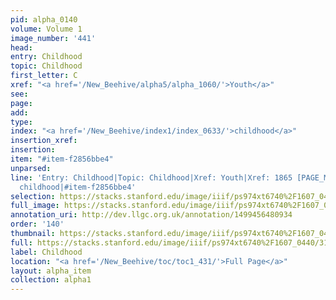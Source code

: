 ```yaml
---
pid: alpha_0140
volume: Volume 1
image_number: '441'
head: 
entry: Childhood
topic: Childhood
first_letter: C
xref: "<a href='/New_Beehive/alpha5/alpha_1060/'>Youth</a>"
see: 
page: 
add: 
type: 
index: "<a href='/New_Beehive/index1/index_0633/'>childhood</a>"
insertion_xref: 
insertion: 
item: "#item-f2856bbe4"
unparsed: 
line: 'Entry: Childhood|Topic: Childhood|Xref: Youth|Xref: 1865 [PAGE_MISSING]|Index:
  childhood|#item-f2856bbe4'
selection: https://stacks.stanford.edu/image/iiif/ps974xt6740%2F1607_0440/312,2780,3143,558/full/0/default.jpg
full_image: https://stacks.stanford.edu/image/iiif/ps974xt6740%2F1607_0440/full/full/0/default.jpg
annotation_uri: http://dev.llgc.org.uk/annotation/1499456480934
order: '140'
thumbnail: https://stacks.stanford.edu/image/iiif/ps974xt6740%2F1607_0440/312,2780,600,180/250,/0/default.jpg
full: https://stacks.stanford.edu/image/iiif/ps974xt6740%2F1607_0440/312,2780,3143,558/full/0/default.jpg
label: Childhood
location: "<a href='/New_Beehive/toc/toc1_431/'>Full Page</a>"
layout: alpha_item
collection: alpha1
---
```


